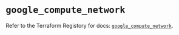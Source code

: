 # `google_compute_network`

Refer to the Terraform Registory for docs: [`google_compute_network`](https://registry.terraform.io/providers/hashicorp/google-beta/5.11.0/docs/resources/google_compute_network).
